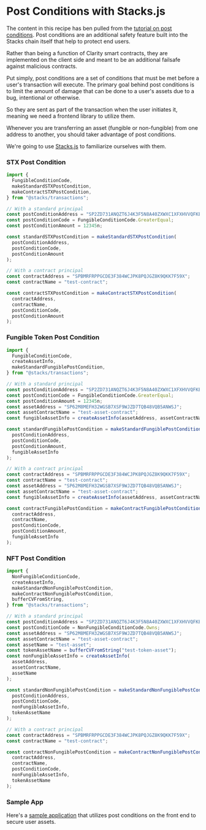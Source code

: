 # Post Conditions with Stacks.js

The content in this recipe has ben pulled from the [tutorial on post conditions](https://dev.to/stacks/understanding-stacks-post-conditions-e65). Post conditions are an additional safety feature built into the Stacks chain itself that help to protect end users.

Rather than being a function of Clarity smart contracts, they are implemented on the client side and meant to be an additional failsafe against malicious contracts.

Put simply, post conditions are a set of conditions that must be met before a user's transaction will execute. The primary goal behind post conditions is to limit the amount of damage that can be done to a user's assets due to a bug, intentional or otherwise.

So they are sent as part of the transaction when the user initiates it, meaning we need a frontend library to utilize them.

Whenever you are transferring an asset (fungible or non-fungible) from one address to another, you should taker advantage of post conditions.

We're going to use [Stacks.js](https://github.com/hirosystems/stacks.js/tree/master/packages/transactions#post-conditions) to familiarize ourselves with them.

### STX Post Condition

```js
import {
  FungibleConditionCode,
  makeStandardSTXPostCondition,
  makeContractSTXPostCondition,
} from "@stacks/transactions";

// With a standard principal
const postConditionAddress = "SP2ZD731ANQZT6J4K3F5N8A40ZXWXC1XFXHVVQFKE";
const postConditionCode = FungibleConditionCode.GreaterEqual;
const postConditionAmount = 12345n;

const standardSTXPostCondition = makeStandardSTXPostCondition(
  postConditionAddress,
  postConditionCode,
  postConditionAmount
);

// With a contract principal
const contractAddress = "SPBMRFRPPGCDE3F384WCJPK8PQJGZ8K9QKK7F59X";
const contractName = "test-contract";

const contractSTXPostCondition = makeContractSTXPostCondition(
  contractAddress,
  contractName,
  postConditionCode,
  postConditionAmount
);
```

### Fungible Token Post Condition

```js
import {
  FungibleConditionCode,
  createAssetInfo,
  makeStandardFungiblePostCondition,
} from "@stacks/transactions";

// With a standard principal
const postConditionAddress = "SP2ZD731ANQZT6J4K3F5N8A40ZXWXC1XFXHVVQFKE";
const postConditionCode = FungibleConditionCode.GreaterEqual;
const postConditionAmount = 12345n;
const assetAddress = "SP62M8MEFH32WGSB7XSF9WJZD7TQB48VQB5ANWSJ";
const assetContractName = "test-asset-contract";
const fungibleAssetInfo = createAssetInfo(assetAddress, assetContractName);

const standardFungiblePostCondition = makeStandardFungiblePostCondition(
  postConditionAddress,
  postConditionCode,
  postConditionAmount,
  fungibleAssetInfo
);

// With a contract principal
const contractAddress = "SPBMRFRPPGCDE3F384WCJPK8PQJGZ8K9QKK7F59X";
const contractName = "test-contract";
const assetAddress = "SP62M8MEFH32WGSB7XSF9WJZD7TQB48VQB5ANWSJ";
const assetContractName = "test-asset-contract";
const fungibleAssetInfo = createAssetInfo(assetAddress, assetContractName);

const contractFungiblePostCondition = makeContractFungiblePostCondition(
  contractAddress,
  contractName,
  postConditionCode,
  postConditionAmount,
  fungibleAssetInfo
);
```

### NFT Post Condition

```js
import {
  NonFungibleConditionCode,
  createAssetInfo,
  makeStandardNonFungiblePostCondition,
  makeContractNonFungiblePostCondition,
  bufferCVFromString,
} from "@stacks/transactions";

// With a standard principal
const postConditionAddress = "SP2ZD731ANQZT6J4K3F5N8A40ZXWXC1XFXHVVQFKE";
const postConditionCode = NonFungibleConditionCode.Owns;
const assetAddress = "SP62M8MEFH32WGSB7XSF9WJZD7TQB48VQB5ANWSJ";
const assetContractName = "test-asset-contract";
const assetName = "test-asset";
const tokenAssetName = bufferCVFromString("test-token-asset");
const nonFungibleAssetInfo = createAssetInfo(
  assetAddress,
  assetContractName,
  assetName
);

const standardNonFungiblePostCondition = makeStandardNonFungiblePostCondition(
  postConditionAddress,
  postConditionCode,
  nonFungibleAssetInfo,
  tokenAssetName
);

// With a contract principal
const contractAddress = "SPBMRFRPPGCDE3F384WCJPK8PQJGZ8K9QKK7F59X";
const contractName = "test-contract";

const contractNonFungiblePostCondition = makeContractNonFungiblePostCondition(
  contractAddress,
  contractName,
  postConditionCode,
  nonFungibleAssetInfo,
  tokenAssetName
);
```

### Sample App

Here's a [sample application](https://github.com/kenrogers/fabulous-frogs) that utilizes post conditions on the front end to secure user assets.
